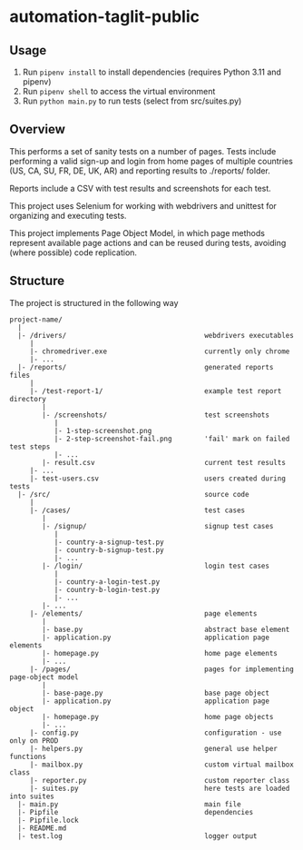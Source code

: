 # automation-taglit-public

## Usage
1. Run `pipenv install` to install dependencies (requires Python 3.11 and pipenv)
2. Run `pipenv shell` to access the virtual environment
3. Run `python main.py` to run tests (select from src/suites.py)

## Overview
This performs a set of sanity tests on a number of pages. Tests include performing a valid sign-up and login from home pages of multiple countries (US, CA, SU, FR, DE, UK, AR) and reporting results to ./reports/ folder.

Reports include a CSV with test results and screenshots for each test.

This project uses Selenium for working with webdrivers and unittest for organizing and executing tests.

This project implements Page Object Model, in which page methods represent available page actions and can be reused during tests, avoiding (where possible) code replication.

## Structure
The project is structured in the following way

```
project-name/
  |
  |- /drivers/                                  webdrivers executables
     |
     |- chromedriver.exe                        currently only chrome
     |- ...
  |- /reports/                                  generated reports files
     |
     |- /test-report-1/                         example test report directory
        |
        |- /screenshots/                        test screenshots
           |
           |- 1-step-screenshot.png
           |- 2-step-screenshot-fail.png        'fail' mark on failed test steps
           |- ...
        |- result.csv                           current test results
     |- ...
     |- test-users.csv                          users created during tests
  |- /src/                                      source code
     |
     |- /cases/                                 test cases
        |
        |- /signup/                             signup test cases
           |
           |- country-a-signup-test.py
           |- country-b-signup-test.py
           |- ...
        |- /login/                              login test cases
           |
           |- country-a-login-test.py
           |- country-b-login-test.py
           |- ...
        |- ...
     |- /elements/                              page elements
        |
        |- base.py                              abstract base element
        |- application.py                       application page elements
        |- homepage.py                          home page elements                   
        |- ...
     |- /pages/                                 pages for implementing page-object model
        |
        |- base-page.py                         base page object
        |- application.py                       application page object
        |- homepage.py                          home page objects
        |- ...
     |- config.py                               configuration - use only on PROD
     |- helpers.py                              general use helper functions
     |- mailbox.py                              custom virtual mailbox class
     |- reporter.py                             custom reporter class
     |- suites.py                               here tests are loaded into suites
  |- main.py                                    main file
  |- Pipfile                                    dependencies
  |- Pipfile.lock                               
  |- README.md
  |- test.log                                   logger output
```

